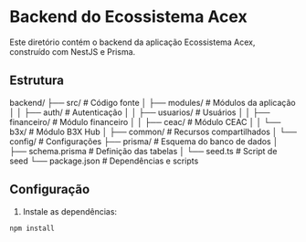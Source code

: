 # Backend do Ecossistema Acex

Este diretório contém o backend da aplicação Ecossistema Acex, construído com NestJS e Prisma.

## Estrutura
backend/
├── src/                  # Código fonte
│   ├── modules/          # Módulos da aplicação
│   │   ├── auth/         # Autenticação
│   │   ├── usuarios/     # Usuários
│   │   ├── financeiro/   # Módulo financeiro
│   │   ├── ceac/         # Módulo CEAC
│   │   └── b3x/          # Módulo B3X Hub
│   ├── common/           # Recursos compartilhados
│   └── config/           # Configurações
├── prisma/               # Esquema do banco de dados
│   ├── schema.prisma     # Definição das tabelas
│   └── seed.ts           # Script de seed
└── package.json          # Dependências e scripts
## Configuração

1. Instale as dependências:
```bash
npm install
